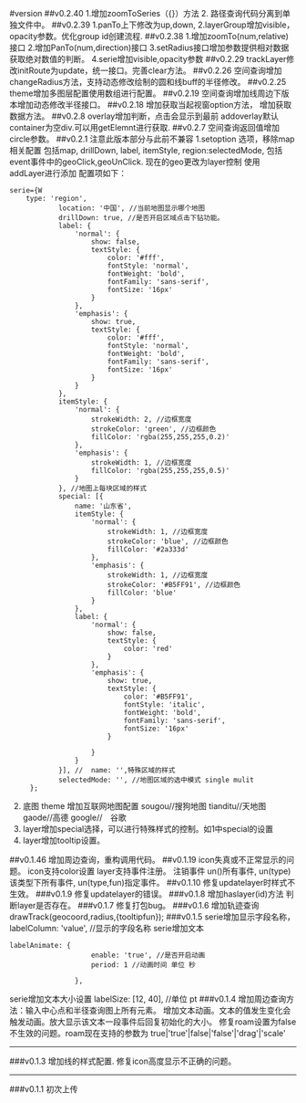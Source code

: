 #version
##v0.2.40
1.增加zoomToSeries（{}）方法
2. 路径查询代码分离到单独文件中。
##v0.2.39
1.panTo上下修改为up,down,
2.layerGroup增加visible，opacity参数。优化group id创建流程.
##v0.2.38
1.增加zoomTo(num,relative)接口
2.增加PanTo(num,direction)接口
3.setRadius接口增加参数提供相对数据获取绝对数值的判断。
4.serie增加visible,opacity参数
##v0.2.29
trackLayer修改initRoute为update，统一接口。完善clear方法。
##v0.2.26
空间查询增加changeRadius方法，支持动态修改绘制的圆和线buff的半径修改。
##v0.2.25
theme增加多图层配置使用数组进行配置。
##v0.2.19
空间查询增加线周边下版本增加动态修改半径接口。
##v0.2.18
增加获取当起视窗option方法，
增加获取数据方法。
##v0.2.8
overlay增加判断，点击会显示到最前
addoverlay默认container为空div.可以用getElemnt进行获取.
##v0.2.7
空间查询返回值增加circle参数。
##v0.2.1
注意此版本部分与此前不兼容
1.setoption 选项，移除map相关配置
包括map,  drillDown, label, itemStyle,  region:selectedMode,
包括event事件中的geoClick,geoUnClick.
现在的geo更改为layer控制 使用 addLayer进行添加 配置项如下：
```
serie={W
    type: 'region',
            location: '中国', //当前地图显示哪个地图
            drillDown: true, //是否开启区域点击下钻功能。
            label: {
                'normal': {
                    show: false,
                    textStyle: {
                        color: '#fff',
                        fontStyle: 'normal',
                        fontWeight: 'bold',
                        fontFamily: 'sans-serif',
                        fontSize: '16px'
                    }
                },
                'emphasis': {
                    show: true,
                    textStyle: {
                        color: '#fff',
                        fontStyle: 'normal',
                        fontWeight: 'bold',
                        fontFamily: 'sans-serif',
                        fontSize: '16px'
                    }
                }
            },
            itemStyle: {
                'normal': {
                    strokeWidth: 2, //边框宽度
                    strokeColor: 'green', //边框颜色
                    fillColor: 'rgba(255,255,255,0.2)'
                },
                'emphasis': {
                    strokeWidth: 1, //边框宽度
                    fillColor: 'rgba(255,255,255,0.5)'
                }
            }, //地图上每块区域的样式
            special: [{
                name: '山东省',
                itemStyle: {
                    'normal': {
                        strokeWidth: 1, //边框宽度
                        strokeColor: 'blue', //边框颜色
                        fillColor: '#2a333d'
                    },
                    'emphasis': {
                        strokeWidth: 1, //边框宽度
                        strokeColor: '#B5FF91', //边框颜色
                        fillColor: 'blue'
                    }
                },
                label: {
                    'normal': {
                        show: false,
                        textStyle: {
                            color: 'red'
                        }
                    },
                    'emphasis': {
                        show: true,
                        textStyle: {
                            color: '#B5FF91',
                            fontStyle: 'italic',
                            fontWeight: 'bold',
                            fontFamily: 'sans-serif',
                            fontSize: '16px'
                        }

                    }
                }
            }], //  name: '',特殊区域的样式
            selectedMode: '', //地图区域的选中模式 single mulit 
     };       
```
2. 底图 theme 增加互联网地图配置 sougou//搜狗地图  tianditu//天地图 gaode//高德  google//　谷歌
3. layer增加special选择，可以进行特殊样式的控制。如1中special的设置
4. layer增加tooltip设置。

##v0.1.46
增加周边查询，重构调用代码。
##v0.1.19
icon失真或不正常显示的问题。
icon支持color设置
layer支持事件注册。
注销事件
  un()所有事件,
  un(type)该类型下所有事件,
  un(type,fun)指定事件。
##v0.1.10
修复updatelayer时样式不生效。
###v0.1.9
修复updatelayer的错误。
###v0.1.8
增加haslayer(id)方法 判断layer是否存在。
###v0.1.7
修复打包bug。
###v0.1.6
增加轨迹查询 drawTrack(geocoord,radius,{tooltipfun});
###v0.1.5
serie增加显示字段名称，   labelColumn: 'value', //显示的字段名称
serie增加文本 
```
labelAnimate: {
                    enable: 'true', //是否开启动画
                    period: 1 //动画时间 单位 秒

                },
```
serie增加文本大小设置 labelSize: [12, 40], //单位 pt
###v0.1.4
增加周边查询方法：输入中心点和半径查询图上所有元素。
增加文本动画。文本的值发生变化会触发动画。放大显示该文本一段事件后回复初始化的大小。
修复roam设置为false不生效的问题。roam现在支持的参数为 true|'true'|false|'false'|'drag'|'scale'
***
###v0.1.3 
增加线的样式配置.
修复icon高度显示不正确的问题。
***
###v0.1.1
初次上传
